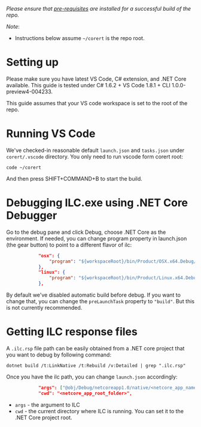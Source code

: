 _Please ensure that [pre-requisites](prerequisites-for-building.md) are installed for a successful build of the repo._

_Note_:

* Instructions below assume ```~/corert``` is the repo root.

# Setting up #

Please make sure you have latest VS Code, C# extension, and .NET Core available. This guide is tested under C# 1.6.2 + VS Code 1.8.1 + CLI 1.0.0-preview4-004233.

This guide assumes that your VS code workspace is set to the root of the repo. 

# Running VS Code

We've checked-in reasonable default ```launch.json``` and ```tasks.json``` under ```corert/.vscode``` directory. You only need to run vscode form corert root:

```
code ~/corert
```

And then press SHIFT+COMMAND+B to start the build.

# Debugging ILC.exe using .NET Core Debugger #

Go to the debug pane and click Debug, choose .NET Core as the environment. If needed, you can change program property in launch.json (the gear button) to point to a different flavor of ilc:

```json
            "osx": {
                "program": "${workspaceRoot}/bin/Product/OSX.x64.Debug/packaging/publish1/ilc.dll"
            },
            "linux": {
                "program": "${workspaceRoot}/bin/Product/Linux.x64.Debug/packaging/publish1/ilc.dll"
            },
```

By default we've disabled automatic build before debug. If you want to change that, you can change the ```preLaunchTask``` property to ```"build"```. But this is not currently recommended.

# Getting ILC response files

A ```.ilc.rsp``` file path can be easily obtained from a .NET core project that you want to debug by following command:

```
dotnet build /t:LinkNative /t:Rebuild /v:Detailed | grep ".ilc.rsp"
```

Once you have the ilc path, you can change ```launch.json``` accordingly:

```json
            "args": ["@obj/Debug/netcoreapp1.0/native/<netcore_app_name>.ilc.rsp"],
            "cwd": "<netcore_app_root_folder>",
```

* ```args``` - the argument to ILC
* ```cwd``` - the current directory where ILC is running. You can set it to the .NET Core project root. 
